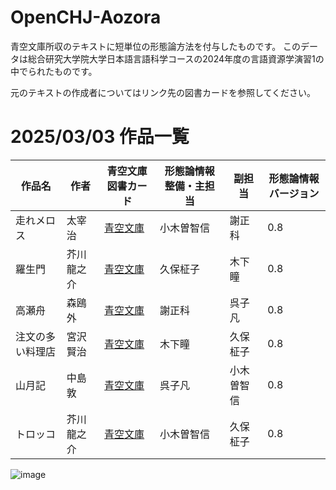 # OpenCHJ-Aozora
青空文庫所収のテキストに短単位の形態論方法を付与したものです。
このデータは総合研究大学院大学日本語言語科学コースの2024年度の言語資源学演習1の中でられたものです。

元のテキストの作成者についてはリンク先の図書カードを参照してください。

# 2025/03/03 作品一覧
| 作品名 | 作者 | 青空文庫図書カード | 形態論情報整備・主担当 | 副担当 | 形態論情報バージョン |
|--------|------|--------------------|------------------|------|------------------|
| 走れメロス | 太宰治 | [青空文庫](https://www.aozora.gr.jp/cards/000035/card1567.html) | 小木曽智信 | 謝正科 | 0.8 |
| 羅生門 | 芥川龍之介 | [青空文庫](https://www.aozora.gr.jp/cards/000879/card127.html) | 久保柾子 | 木下瞳 | 0.8 |
| 高瀬舟 | 森鴎外 | [青空文庫](https://www.aozora.gr.jp/cards/000129/card691.html) | 謝正科 | 呉子凡 | 0.8 |
| 注文の多い料理店 | 宮沢賢治 | [青空文庫](https://www.aozora.gr.jp/cards/000081/card43754.html) | 木下瞳 | 久保柾子 | 0.8 |
| 山月記 | 中島敦 | [青空文庫](https://www.aozora.gr.jp/cards/000119/card624.html) | 呉子凡 | 小木曽智信 | 0.8 |
| トロッコ | 芥川龍之介 | [青空文庫](https://www.aozora.gr.jp/cards/000879/card43016.html) | 小木曽智信 | 久保柾子 | 0.8 |

![image](https://github.com/user-attachments/assets/18b3952f-35ad-496d-9867-0f7bb919ea5e)


